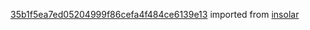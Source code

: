 [35b1f5ea7ed05204999f86cefa4f484ce6139e13](https://github.com/insolar/insolar/commit/35b1f5ea7ed05204999f86cefa4f484ce6139e13) imported from [insolar](https://github.com/insolar/insolar)
